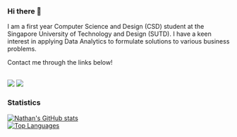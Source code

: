 ### Hi there 👋

I am a first year Computer Science and Design (CSD) student at the Singapore University of Technology and Design (SUTD). I have a keen interest in applying Data Analytics to formulate solutions to various business problems.

Contact me through the links below!

<br>
<a href="mailto:nathan.aldrich.w@gmail.com"><img src="https://img.shields.io/badge/Gmail-D14836?style=for-the-badge&logo=gmail&logoColor=white"></a>
<a href="https://www.linkedin.com/in/nathan-aldrich-wiryawan/"><img src="https://img.shields.io/badge/LinkedIn-0077B5?style=for-the-badge&logo=linkedin&logoColor=white"></a>

### Statistics
[![Nathan's GitHub stats](https://github-readme-stats.vercel.app/api?username=NathanAW24)](https://github.com/NathanAW24/github-readme-stats)
<br>
[![Top Languages](https://readme-stats-envoy-vc.vercel.app/api/top-langs/?username=NathanAW24&layout=compact)](https://github.com/NathanAW24/NathanAW24)
